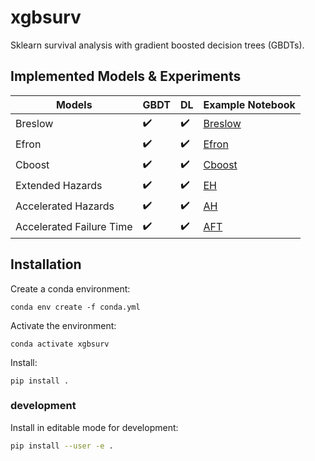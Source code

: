 # xgbsurv
Sklearn survival analysis with gradient boosted decision trees (GBDTs).


## Implemented Models & Experiments

| Models                    | GBDT | DL   | Example Notebook   |
|---------------------------|------|------|--------------------|
| Breslow                   | ✔️    | ✔️    |[Breslow](../examples/xgbsurv_breslow.ipynb)|
| Efron                     | ✔️    | ✔️    |[Efron](../xgbsurv/examples/xgbsurv_efron.ipynb)|
| Cboost                    | ✔️    | ✔️    |[Cboost](../xgbsurv/examples/xgbsurv_cboost.ipynb)|
| Extended Hazards          | ✔️    | ✔️    |[EH](../xgbsurv/examples/xgbsurv_eh.ipynb)|
| Accelerated Hazards       | ✔️    | ✔️    |[AH](../xgbsurv/examples/xgbsurv_ah.ipynb)|
| Accelerated Failure Time  | ✔️    | ✔️    |[AFT](../xgbsurv/examples/xgbsurv_aft.ipynb)|



## Installation

Create a conda environment:

```console
conda env create -f conda.yml
```

Activate the environment:

```console
conda activate xgbsurv
```

Install:

```console
pip install .
```

### development

Install in editable mode for development:

```sh
pip install --user -e .
```





